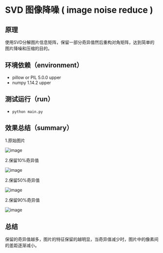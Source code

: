 #  SVD 图像降噪 ( image noise reduce )
## 原理
使用SVD分解图片信息矩阵，保留一部分奇异值然后重构对角矩阵，达到简单的图片降噪和压缩的目的。

## 环境依赖（environment）
- pillow or PIL 5.0.0 upper
- numpy 1.14.2 upper

## 测试运行（run）
- `python main.py`
## 效果总结（summary）
1.原始图片  

![image](test.jpg)

2.保留10%奇异值

![image](test_10%25.jpg)

2.保留50%奇异值  

![image](test_50%25.jpg)  

2.保留90%奇异值  

![image](test_90%25.jpg)


## 总结
保留的奇异值越多，图片的特征保留的越明显，当奇异值减少时，图片中的像素间的差距逐渐减小。
